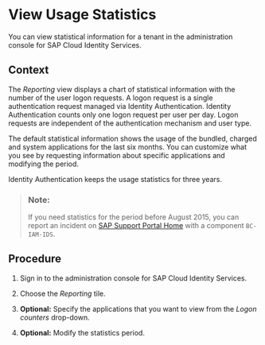 <!-- loioa299d84aebe44e61ab93dcde160721d5 -->

# View Usage Statistics

You can view statistical information for a tenant in the administration console for SAP Cloud Identity Services.



## Context

The *Reporting* view displays a chart of statistical information with the number of the user logon requests. A logon request is a single authentication request managed via Identity Authentication. Identity Authentication counts only one logon request per user per day. Logon requests are independent of the authentication mechanism and user type.

The default statistical information shows the usage of the bundled, charged and system applications for the last six months. You can customize what you see by requesting information about specific applications and modifying the period.

Identity Authentication keeps the usage statistics for three years.

> ### Note:  
> If you need statistics for the period before August 2015, you can report an incident on [SAP Support Portal Home](https://support.sap.com/en/index.html) with a component `BC-IAM-IDS`.



<a name="loioa299d84aebe44e61ab93dcde160721d5__steps_pm2_35m_tt"/>

## Procedure

1.  Sign in to the administration console for SAP Cloud Identity Services.

2.  Choose the *Reporting* tile.

3.  **Optional:** Specify the applications that you want to view from the *Logon counters* drop-down.

4.  **Optional:** Modify the statistics period.


